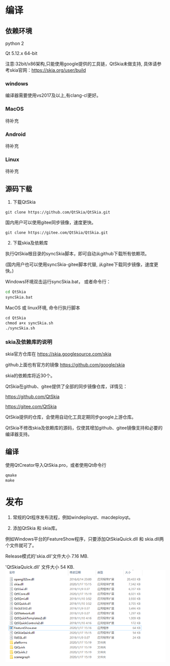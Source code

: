 
# 编译

## 依赖环境

python 2

Qt 5.12.x 64-bit

注意:32bit/x86架构,只能使用google提供的工具链，QtSkia未做支持, 具体请参考skia官网：https://skia.org/user/build

### windows

编译器需要使用vs2017及以上,有clang-cl更好。

### MacOS

待补充

### Android

待补充

### Linux

待补充

## 源码下载

1. 下载QtSkia

```shell
git clone https://github.com/QtSkia/QtSkia.git
```

国内用户可以使用gitee同步镜像，速度更快。

```shell
git clone https://gitee.com/QtSkia/QtSkia.git
```

2. 下载skia及依赖库

执行QtSkia根目录的syncSkia脚本，即可自动从github下载所有依赖项。

(国内用户也可以使用syncSkia-gitee脚本代替, 从gitee下载同步镜像，速度更快。)

Windows环境双击运行syncSkia.bat， 或者命令行：
```bat
cd QtSkia
syncSkia.bat
```

MacOS 或 linux环境, 命令行执行脚本
```shell
cd QtSkia
chmod a+x syncSkia.sh
./syncSkia.sh
```

### skia及依赖库的说明

skia官方仓库在 https://skia.googlesource.com/skia

github上面也有官方的镜像 https://github.com/google/skia

skia的依赖库将近30个。

QtSkia在github、gitee提供了全部的同步镜像仓库，详情见：

https://github.com/QtSkia

https://gitee.com/QtSkia

QtSkia提供的仓库，会使用自动化工具定期同步google上游仓库。

QtSkia不修改skia及依赖库的源码，仅使其增加github、gitee镜像支持和必要的编译器支持。

## 编译

使用QtCreator导入QtSkia.pro，或者使用Qt命令行

```shell
qmake 
make
```

# 发布

1. 常规的Qt程序发布流程，例如windeployqt、macdeployqt。

2. 添加QtSkia 和 skia库。

例如Windows平台的FeatureShow程序，只要添加QtSkiaQuick.dll 和 skia.dll两个文件就可了。

Release模式的'skia.dll'文件大小 7.16 MB. 

'QtSkiaQuick.dll' 文件大小 54 KB.
![](dep.png)